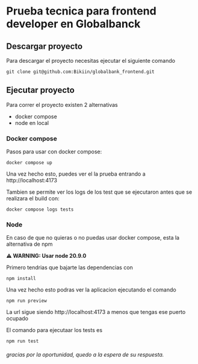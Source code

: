 # Prueba tecnica para frontend developer en Globalbanck 

## Descargar proyecto
Para descargar el proyecto necesitas ejecutar el siguiente comando
```shell
git clone git@github.com:Bikiin/globalbank_frontend.git
```
##  Ejecutar proyecto

Para correr el proyecto existen 2 alternativas

- docker compose
- node en local

### Docker compose
Pasos para usar con docker compose:
```shell
docker compose up
```

Una vez hecho esto, puedes ver el la prueba entrando a http://localhost:4173

Tambien se permite ver los logs de los test que se ejecutaron antes que se realizara el build con:


```shell
docker compose logs tests
```

### Node
En caso de que no quieras o no puedas usar docker compose, esta la alternativa de npm

**⚠ WARNING: Usar node 20.9.0**

Primero tendrias que bajarte las dependencias con
```shell
npm install
```
Una vez hecho esto podras ver la aplicacion ejecutando el comando
```shell
npm run preview
```
La url sigue siendo http://localhost:4173 a menos que tengas ese puerto ocupado

El comando para ejecutaar los tests es 
```shell
npm run test
```


###### gracias por la oportunidad, quedo a la espera de su respuesta.


